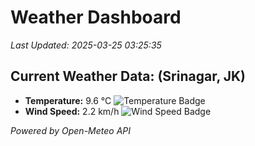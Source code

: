 
# Weather Dashboard

_Last Updated: 2025-03-25 03:25:35_

## Current Weather Data: (Srinagar, JK)
- **Temperature:** 9.6 °C ![Temperature Badge](https://img.shields.io/badge/Temperature-Low%20Temp-blue)
- **Wind Speed:** 2.2 km/h ![Wind Speed Badge](https://img.shields.io/badge/Wind%20Speed-Light%20Wind-blue)

*Powered by Open-Meteo API*
